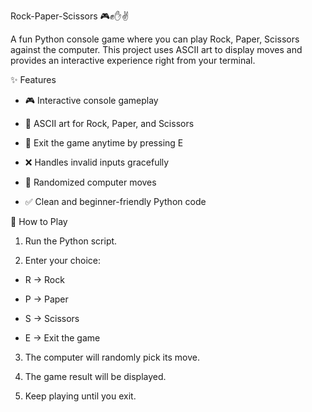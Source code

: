 Rock-Paper-Scissors 🎮✊✋✌️

A fun Python console game where you can play Rock, Paper, Scissors against the computer.
This project uses ASCII art to display moves and provides an interactive experience right from your terminal.

✨ Features

- 🎮 Interactive console gameplay

- 🎨 ASCII art for Rock, Paper, and Scissors

- 🚪 Exit the game anytime by pressing E

- ❌ Handles invalid inputs gracefully

- 🤖 Randomized computer moves

- ✅ Clean and beginner-friendly Python code

🚀 How to Play

1. Run the Python script.

2. Enter your choice:

  - R → Rock

  - P → Paper

  - S → Scissors

  - E → Exit the game

3. The computer will randomly pick its move.

4. The game result will be displayed.

5. Keep playing until you exit.
